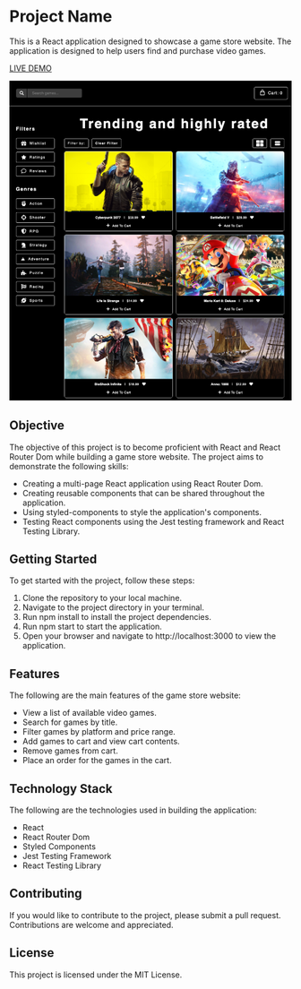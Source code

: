# Project Name

This is a React application designed to showcase a game store website. The application is designed to help users find and purchase video games.

[LIVE DEMO](https://react-ecommerce-store.herokuapp.com/)

![](/src/assets/store-page.png)

## Objective

The objective of this project is to become proficient with React and React Router Dom while building a game store website. The project aims to demonstrate the following skills:

- Creating a multi-page React application using React Router Dom.
- Creating reusable components that can be shared throughout the application.
- Using styled-components to style the application's components.
- Testing React components using the Jest testing framework and React Testing Library.

## Getting Started

To get started with the project, follow these steps:

1. Clone the repository to your local machine.
2. Navigate to the project directory in your terminal.
3. Run npm install to install the project dependencies.
4. Run npm start to start the application.
5. Open your browser and navigate to http://localhost:3000 to view the application.

## Features

The following are the main features of the game store website:

- View a list of available video games.
- Search for games by title.
- Filter games by platform and price range.
- Add games to cart and view cart contents.
- Remove games from cart.
- Place an order for the games in the cart.

## Technology Stack

The following are the technologies used in building the application:

- React
- React Router Dom
- Styled Components
- Jest Testing Framework
- React Testing Library

## Contributing

If you would like to contribute to the project, please submit a pull request. Contributions are welcome and appreciated.

## License

This project is licensed under the MIT License.
